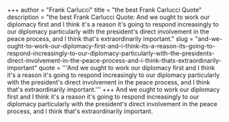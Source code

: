 +++
author = "Frank Carlucci"
title = "the best Frank Carlucci Quote"
description = "the best Frank Carlucci Quote: And we ought to work our diplomacy first and I think it's a reason it's going to respond increasingly to our diplomacy particularly with the president's direct involvement in the peace process, and I think that's extraordinarily important."
slug = "and-we-ought-to-work-our-diplomacy-first-and-i-think-its-a-reason-its-going-to-respond-increasingly-to-our-diplomacy-particularly-with-the-presidents-direct-involvement-in-the-peace-process-and-i-think-thats-extraordinarily-important"
quote = '''And we ought to work our diplomacy first and I think it's a reason it's going to respond increasingly to our diplomacy particularly with the president's direct involvement in the peace process, and I think that's extraordinarily important.'''
+++
And we ought to work our diplomacy first and I think it's a reason it's going to respond increasingly to our diplomacy particularly with the president's direct involvement in the peace process, and I think that's extraordinarily important.
